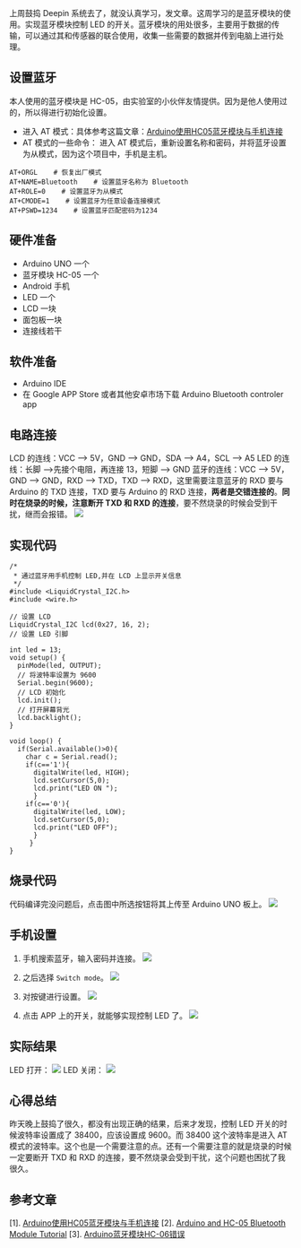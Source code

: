 上周鼓捣 Deepin 系统去了，就没认真学习，发文章。这周学习的是蓝牙模块的使用。实现蓝牙模块控制 LED 的开关。蓝牙模块的用处很多，主要用于数据的传输，可以通过其和传感器的联合使用，收集一些需要的数据并传到电脑上进行处理。

## 设置蓝牙
本人使用的蓝牙模块是 HC-05，由实验室的小伙伴友情提供。因为是他人使用过的，所以得进行初始化设置。
+ 进入 AT 模式：具体参考这篇文章：[Arduino使用HC05蓝牙模块与手机连接](https://www.jianshu.com/p/4ebf1a01df51)
+ AT 模式的一些命令：
进入 AT 模式后，重新设置名称和密码，并将蓝牙设置为从模式，因为这个项目中，手机是主机。
```
AT+ORGL    # 恢复出厂模式
AT+NAME=Bluetooth    # 设置蓝牙名称为 Bluetooth
AT+ROLE=0    # 设置蓝牙为从模式
AT+CMODE=1    # 设置蓝牙为任意设备连接模式
AT+PSWD=1234    # 设置蓝牙匹配密码为1234
```

## 硬件准备
+ Arduino UNO 一个
+ 蓝牙模块 HC-05 一个
+ Android 手机
+ LED 一个
+ LCD 一块
+ 面包板一块
+ 连接线若干

## 软件准备

+ Arduino IDE
+ 在 Google APP Store 或者其他安卓市场下载 Arduino Bluetooth controler app


## 电路连接
LCD 的连线：VCC ——> 5V，GND ——> GND，SDA ——> A4，SCL ——> A5
LED 的连线：长脚 ——>先接个电阻，再连接 13，短脚 ——> GND
蓝牙的连线：VCC ——> 5V，GND ——> GND，RXD ——> TXD，TXD ——> RXD，这里需要注意蓝牙的 RXD 要与 Arduino 的 TXD 连接，TXD 要与 Arduino 的 RXD 连接，**两者是交错连接的**。**同时在烧录的时候，注意断开 TXD 和 RXD 的连接**，要不然烧录的时候会受到干扰，继而会报错。
![](https://upload-images.jianshu.io/upload_images/2759738-23df4966edd2b873.jpg?imageMogr2/auto-orient/strip%7CimageView2/2/w/1240)

## 实现代码
```
/*
 * 通过蓝牙用手机控制 LED,并在 LCD 上显示开关信息
 */
#include <LiquidCrystal_I2C.h>
#include <wire.h>

// 设置 LCD 
LiquidCrystal_I2C lcd(0x27, 16, 2);
// 设置 LED 引脚

int led = 13;
void setup() {
  pinMode(led, OUTPUT);
  // 将波特率设置为 9600
  Serial.begin(9600);
  // LCD 初始化
  lcd.init();
  // 打开屏幕背光
  lcd.backlight();
}

void loop() {
  if(Serial.available()>0){
    char c = Serial.read();
    if(c=='1'){
      digitalWrite(led, HIGH);
      lcd.setCursor(5,0);
      lcd.print("LED ON ");
      }
    if(c=='0'){
      digitalWrite(led, LOW);
      lcd.setCursor(5,0);
      lcd.print("LED OFF");
      }
     }
}
```

## 烧录代码
代码编译完没问题后，点击图中所选按钮将其上传至 Arduino UNO 板上。
![](https://upload-images.jianshu.io/upload_images/2759738-222cf4f13c28c498.png?imageMogr2/auto-orient/strip%7CimageView2/2/w/1240)

## 手机设置
1. 手机搜索蓝牙，输入密码并连接。
![](https://upload-images.jianshu.io/upload_images/2759738-18ca058b9cee4707.png?imageMogr2/auto-orient/strip%7CimageView2/2/w/1240)

2. 之后选择 `Switch mode`。
![](https://upload-images.jianshu.io/upload_images/2759738-430eef21e076c1d8.png?imageMogr2/auto-orient/strip%7CimageView2/2/w/1240)
3. 对按键进行设置。
![](https://upload-images.jianshu.io/upload_images/2759738-75f1e792fa96c67f.png?imageMogr2/auto-orient/strip%7CimageView2/2/w/1240)
4. 点击 APP 上的开关，就能够实现控制 LED 了。
![](https://upload-images.jianshu.io/upload_images/2759738-6d9e6bdc53c1b5e4.png?imageMogr2/auto-orient/strip%7CimageView2/2/w/1240)

## 实际结果
LED 打开：
![](https://upload-images.jianshu.io/upload_images/2759738-f25b5abc4d1726dd.jpg?imageMogr2/auto-orient/strip%7CimageView2/2/w/1240)
LED 关闭：
![](https://upload-images.jianshu.io/upload_images/2759738-06db07acb029ccc2.jpg?imageMogr2/auto-orient/strip%7CimageView2/2/w/1240)
## 心得总结 
昨天晚上鼓捣了很久，都没有出现正确的结果，后来才发现，控制 LED 开关的时候波特率设置成了 38400，应该设置成 9600。而 38400 这个波特率是进入 AT 模式的波特率。这个也是一个需要注意的点。还有一个需要注意的就是烧录的时候一定要断开 TXD 和 RXD 的连接，要不然烧录会受到干扰，这个问题也困扰了我很久。

## 参考文章
[1]. [Arduino使用HC05蓝牙模块与手机连接](https://www.jianshu.com/p/4ebf1a01df51)
[2]. [Arduino and HC-05 Bluetooth Module Tutorial](https://howtomechatronics.com/tutorials/arduino/arduino-and-hc-05-bluetooth-module-tutorial/)
[3]. [Arduino蓝牙模块HC-06错误](https://stackoverrun.com/cn/q/9636941)



